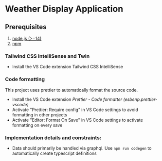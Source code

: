 # Weather Display Application

## Prerequisites

1. [node.js (>=14)](https://nodejs.org)
2. [npm](https://docs.npmjs.com/downloading-and-installing-node-js-and-npm)

### Tailwind CSS IntelliSense and Twin

- Install the VS Code extension Tailwind CSS IntelliSense

### Code formatting

This project uses prettier to automatically format the source code.

- Install the VS Code extension _Prettier - Code formatter (esbenp.prettier-vscode)_
- Activate "Prettier: Require config" in VS Code settings to avoid formatting in other projects
- Activate "Editor: Format On Save" in VS Code settings to activate formatting on every save

### Implementation details and constraints:

- Data should primarily be handled via graphql. Use `npm run codegen` to automatically create typescript definitions
